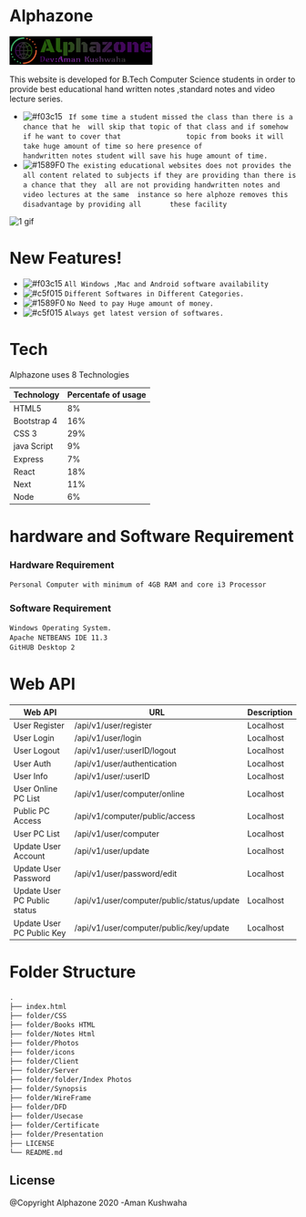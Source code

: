 # Alphazone
<img src="readm/logo.png" height=50 >

This website is developed for B.Tech Computer Science students in  order to provide best educational hand written notes ,standard notes and   video lecture series.


  - ![#f03c15](https://via.placeholder.com/15/f03c15/000000?text=+) ` If some time a student missed the class than there is a chance that he  will skip that topic of that class and if somehow if he want to cover that                topic from books it will take huge amount of time so here presence of              handwritten notes student will save his huge amount of time.`
 - ![#1589F0](https://via.placeholder.com/15/1589F0/000000?text=+) `The existing educational websites does not provides the all content related to subjects if they are providing than there is a chance that they  all are not providing handwritten notes and video lectures at the same  instance so here alphoze removes this disadvantage by providing all       these facility`

![1 gif](https://user-images.githubusercontent.com/53748350/99796627-d32aa780-2b53-11eb-8b87-426ce4752066.gif)




# New Features!

  - ![#f03c15](https://via.placeholder.com/15/f03c15/000000?text=+) `All Windows ,Mac and Android software availability `
  - ![#c5f015](https://via.placeholder.com/15/c5f015/000000?text=+) `Different Softwares in Different Categories.`
  - ![#1589F0](https://via.placeholder.com/15/1589F0/000000?text=+) `No Need to pay Huge amount of money.`
  - ![#c5f015](https://via.placeholder.com/15/c5f015/000000?text=+) `Always get latest version of softwares. `
  
  
  

# Tech

Alphazone uses 8 Technologies

Technology| Percentafe of usage
------------ | -------------
HTML5 | 8%
Bootstrap 4 | 16%
CSS 3 | 29%
java Script  | 9%
Express | 7%
React | 18%
Next | 11%
Node  | 6%


# hardware and Software Requirement

### Hardware Requirement

```sh
Personal Computer with minimum of 4GB RAM and core i3 Processor
```

### Software Requirement

```sh
Windows Operating System.
Apache NETBEANS IDE 11.3 
GitHUB Desktop 2 
```



# Web API

Web API| URL | Description
------------ | ------------- | -------------
User Register| /api/v1/user/register | Localhost
User Login | /api/v1/user/login | Localhost
User Logout | /api/v1/user/:userID/logout | Localhost
User Auth | /api/v1/user/authentication | Localhost
User Info | /api/v1/user/:userID | Localhost
User Online PC List| /api/v1/user/computer/online | Localhost
Public PC Access | /api/v1/computer/public/access | Localhost
User PC List | /api/v1/user/computer | Localhost
Update User Account | /api/v1/user/update | Localhost
Update User Password | /api/v1/user/password/edit | Localhost
Update User PC Public status | /api/v1/user/computer/public/status/update | Localhost
Update User PC Public Key | /api/v1/user/computer/public/key/update | Localhost







# Folder Structure

    .
    ├── index.html           
    ├── folder/CSS                       
    ├── folder/Books HTML               
    ├── folder/Notes Html             
    ├── folder/Photos               
    ├── folder/icons
    ├── folder/Client
    ├── folder/Server
    ├── folder/folder/Index Photos
    ├── folder/Synopsis              
    ├── folder/WireFrame             
    ├── folder/DFD              
    ├── folder/Usecase
    ├── folder/Certificate
    ├── folder/Presentation
    ├── LICENSE
    └── README.md
    
    
   License
----
@Copyright Alphazone  2020
-Aman Kushwaha
    
    

